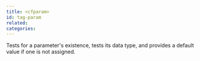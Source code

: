 ```yaml
---
title: <cfparam>
id: tag-param
related:
categories:
---
```


Tests for a parameter's existence, tests its data type, and provides a default value if one
  is not assigned.